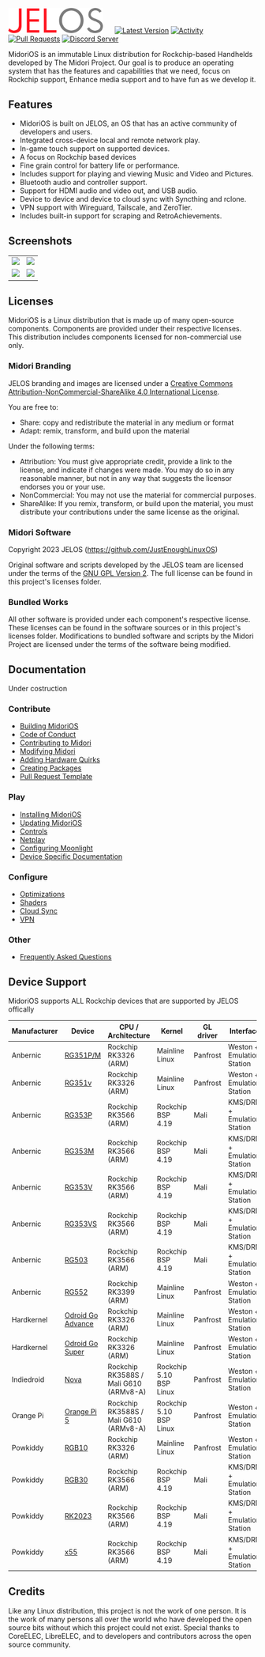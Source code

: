 <img src="https://raw.githubusercontent.com/JustEnoughLinuxOS/distribution/dev/distributions/JELOS/logos/jelos-logo.png" width=192>&nbsp;&nbsp;&nbsp;&nbsp;&nbsp;&nbsp;[![Latest Version](https://img.shields.io/github/release/JustEnoughLinuxOS/distribution.svg?color=5998FF&label=latest%20version&style=flat-square)](https://github.com/JustEnoughLinuxOS/distribution/releases/latest) [![Activity](https://img.shields.io/github/commit-activity/m/JustEnoughLinuxOS/distribution?color=5998FF&style=flat-square)](https://github.com/JustEnoughLinuxOS/distribution/commits) [![Pull Requests](https://img.shields.io/github/issues-pr-closed/JustEnoughLinuxOS/distribution?color=5998FF&style=flat-square)](https://github.com/JustEnoughLinuxOS/distribution/pulls) [![Discord Server](https://img.shields.io/discord/948029830325235753?color=5998FF&label=chat&style=flat-square)](https://discord.gg/seTxckZjJy)


MidoriOS is an immutable Linux distribution for Rockchip-based Handhelds developed by The Midori Project.  Our goal is to produce an operating system that has the features and capabilities that we need, focus on Rockchip support, Enhance media support and to have fun as we develop it.

## Features

* MidoriOS is built on JELOS, an OS that has an active community of developers and users.
* Integrated cross-device local and remote network play.
* In-game touch support on supported devices.
* A focus on Rockchip based devices
* Fine grain control for battery life or performance.
* Includes support for playing and viewing Music and Video and Pictures.
* Bluetooth audio and controller support.
* Support for HDMI audio and video out, and USB audio.
* Device to device and device to cloud sync with Syncthing and rclone.
* VPN support with Wireguard, Tailscale, and ZeroTier.
* Includes built-in support for scraping and RetroAchievements.


## Screenshots

<table>
  <tr>
    <td><img src="https://jelos.org/_inc/images/screenshots/system-view.png"/></td>
    <td><img src="https://jelos.org/_inc/images/screenshots/menu.png"/></td>
  </tr>
  <tr>
    <td><img src="https://jelos.org/_inc/images/screenshots/gamelist-view-metadata-immersive.png"/></td>
    <td><img src="https://jelos.org/_inc/images/screenshots/gamelist-view-no-metadata-immersive.png"/></td>
  </tr>
</table>

## Licenses

MidoriOS is a Linux distribution that is made up of many open-source components.  Components are provided under their respective licenses.  This distribution includes components licensed for non-commercial use only.

### Midori Branding

JELOS branding and images are licensed under a [Creative Commons Attribution-NonCommercial-ShareAlike 4.0 International License](https://creativecommons.org/licenses/by-nc-sa/4.0/).

You are free to:

- Share: copy and redistribute the material in any medium or format
- Adapt: remix, transform, and build upon the material

Under the following terms:

- Attribution: You must give appropriate credit, provide a link to the license, and indicate if changes were made. You may do so in any reasonable manner, but not in any way that suggests the licensor endorses you or your use.
- NonCommercial: You may not use the material for commercial purposes.
- ShareAlike: If you remix, transform, or build upon the material, you must distribute your contributions under the same license as the original.

### Midori Software

Copyright 2023 JELOS (https://github.com/JustEnoughLinuxOS)

Original software and scripts developed by the JELOS team are licensed under the terms of the [GNU GPL Version 2](https://choosealicense.com/licenses/gpl-2.0/).  The full license can be found in this project's licenses folder.

### Bundled Works
All other software is provided under each component's respective license.  These licenses can be found in the software sources or in this project's licenses folder.  Modifications to bundled software and scripts by the Midori Project are licensed under the terms of the software being modified.

## Documentation
Under costruction

### Contribute

* [Building MidoriOS](https://jelos.org/contribute/build/)
* [Code of Conduct](https://jelos.org/contribute/code-of-conduct/)
* [Contributing to Midori](https://jelos.org/contribute/)
* [Modifying Midori](https://jelos.org/contribute/modify/)
* [Adding Hardware Quirks](https://jelos.org/contribute/quirks/)
* [Creating Packages](https://jelos.org/contribute/packages/)
* [Pull Request Template](/PULL_REQUEST_TEMPLATE.md)

### Play

* [Installing MidoriOS](https://jelos.org/play/install/)
* [Updating MidoriOS](https://jelos.org/play/update/)
* [Controls](https://jelos.org/play/controls/)
* [Netplay](https://jelos.org/play/netplay/)
* [Configuring Moonlight](https://jelos.org/systems/moonlight/)
* [Device Specific Documentation](/documentation/PER_DEVICE_DOCUMENTATION)

### Configure

* [Optimizations](https://jelos.org/configure/optimizations/)
* [Shaders](https://jelos.org/configure/shaders/)
* [Cloud Sync](https://jelos.org/configure/cloud-sync/)
* [VPN](https://jelos.org/configure/vpn/)

### Other

* [Frequently Asked Questions](https://jelos.org/faqs/)

## Device Support

MidoriOS supports ALL Rockchip devices that are supported by JELOS offically

| Manufacturer | Device | CPU / Architecture | Kernel | GL driver | Interface |
| -- | -- | -- | -- | -- | -- |
| Anbernic | [RG351P/M](http://jelos.org/devices/anbernic/rg351pmv) | Rockchip RK3326 (ARM) | Mainline Linux | Panfrost | Weston + Emulation Station |
| Anbernic | [RG351v](http://jelos.org/devices/anbernic/rg351pmv) | Rockchip RK3326 (ARM) | Mainline Linux | Panfrost | Weston + Emulation Station |
| Anbernic | [RG353P](http://jelos.org/devices/anbernic/rg353pmvvs) | Rockchip RK3566 (ARM) | Rockchip BSP 4.19 | Mali | KMS/DRM + Emulation Station |
| Anbernic | [RG353M](http://jelos.org/devices/anbernic/rg353pmvvs) | Rockchip RK3566 (ARM) | Rockchip BSP 4.19 | Mali | KMS/DRM + Emulation Station |
| Anbernic | [RG353V](http://jelos.org/devices/anbernic/rg353pmvvs) | Rockchip RK3566 (ARM) | Rockchip BSP 4.19 | Mali | KMS/DRM + Emulation Station |
| Anbernic | [RG353VS](http://jelos.org/devices/anbernic/rg353pmvvs) | Rockchip RK3566 (ARM) | Rockchip BSP 4.19 | Mali | KMS/DRM + Emulation Station |
| Anbernic | [RG503](http://jelos.org/devices/anbernic/rg503) | Rockchip RK3566 (ARM) | Rockchip BSP 4.19 | Mali | KMS/DRM + Emulation Station |
| Anbernic | [RG552](http://jelos.org/devices/anbernic/rg552) | Rockchip RK3399 (ARM) | Mainline Linux | Panfrost | Weston + Emulation Station |
| Hardkernel | [Odroid Go Advance](http://jelos.org/devices/hardkernel/odroid-go-advance) | Rockchip RK3326 (ARM) | Mainline Linux | Panfrost | Weston + Emulation Station |
| Hardkernel | [Odroid Go Super](http://jelos.org/devices/hardkernel/odroid-go-super) | Rockchip RK3326 (ARM) | Mainline Linux | Panfrost | Weston + Emulation Station |
| Indiedroid | [Nova](http://jelos.org/devices/indiedroid/nova) | Rockchip RK3588S / Mali G610 (ARMv8-A) | Rockchip 5.10 BSP Linux | Panfrost | Weston + Emulation Station |
| Orange Pi | [Orange Pi 5](http://jelos.org/devices/orange-pi/orange-pi-5) | Rockchip RK3588S / Mali G610 (ARMv8-A) | Rockchip 5.10 BSP Linux | Panfrost | Weston + Emulation Station |
| Powkiddy | [RGB10](http://jelos.org/devices/powkiddy/rgb10) | Rockchip RK3326 (ARM) | Mainline Linux | Panfrost | Weston + Emulation Station |
| Powkiddy | [RGB30](http://jelos.org/devices/powkiddy/rgb30) | Rockchip RK3566 (ARM) | Rockchip BSP 4.19 | Mali | KMS/DRM + Emulation Station |
| Powkiddy | [RK2023](http://jelos.org/devices/powkiddy/rk2023) | Rockchip RK3566 (ARM) | Rockchip BSP 4.19 | Mali | KMS/DRM + Emulation Station |
| Powkiddy | [x55](http://jelos.org/devices/powkiddy/x55) | Rockchip RK3566 (ARM) | Rockchip BSP 4.19 | Mali | KMS/DRM + Emulation Station |


## Credits

Like any Linux distribution, this project is not the work of one person.  It is the work of many persons all over the world who have developed the open source bits without which this project could not exist.  Special thanks to CoreELEC, LibreELEC, and to developers and contributors across the open source community.
